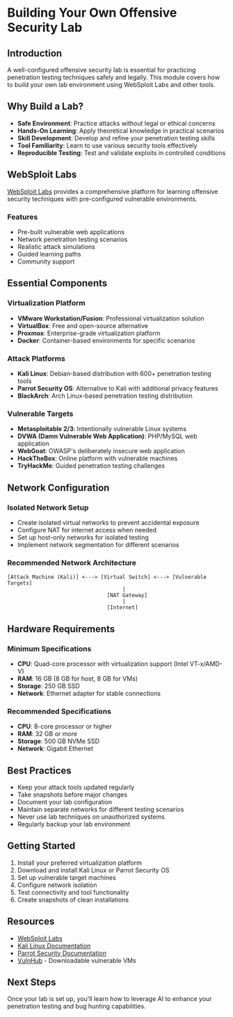 # Building Your Own Offensive Security Lab

## Introduction

A well-configured offensive security lab is essential for practicing penetration testing techniques safely and legally. This module covers how to build your own lab environment using WebSploit Labs and other tools.

## Why Build a Lab?

- **Safe Environment**: Practice attacks without legal or ethical concerns
- **Hands-On Learning**: Apply theoretical knowledge in practical scenarios
- **Skill Development**: Develop and refine your penetration testing skills
- **Tool Familiarity**: Learn to use various security tools effectively
- **Reproducible Testing**: Test and validate exploits in controlled conditions

## WebSploit Labs

[WebSploit Labs](https://websploit.org) provides a comprehensive platform for learning offensive security techniques with pre-configured vulnerable environments.

### Features

- Pre-built vulnerable web applications
- Network penetration testing scenarios
- Realistic attack simulations
- Guided learning paths
- Community support

## Essential Components

### Virtualization Platform

- **VMware Workstation/Fusion**: Professional virtualization solution
- **VirtualBox**: Free and open-source alternative
- **Proxmox**: Enterprise-grade virtualization platform
- **Docker**: Container-based environments for specific scenarios

### Attack Platforms

- **Kali Linux**: Debian-based distribution with 600+ penetration testing tools
- **Parrot Security OS**: Alternative to Kali with additional privacy features
- **BlackArch**: Arch Linux-based penetration testing distribution

### Vulnerable Targets

- **Metasploitable 2/3**: Intentionally vulnerable Linux systems
- **DVWA (Damn Vulnerable Web Application)**: PHP/MySQL web application
- **WebGoat**: OWASP's deliberately insecure web application
- **HackTheBox**: Online platform with vulnerable machines
- **TryHackMe**: Guided penetration testing challenges

## Network Configuration

### Isolated Network Setup

- Create isolated virtual networks to prevent accidental exposure
- Configure NAT for internet access when needed
- Set up host-only networks for isolated testing
- Implement network segmentation for different scenarios

### Recommended Network Architecture

```
[Attack Machine (Kali)] <---> [Virtual Switch] <---> [Vulnerable Targets]
                                     |
                                [NAT Gateway]
                                     |
                                [Internet]
```

## Hardware Requirements

### Minimum Specifications

- **CPU**: Quad-core processor with virtualization support (Intel VT-x/AMD-V)
- **RAM**: 16 GB (8 GB for host, 8 GB for VMs)
- **Storage**: 250 GB SSD
- **Network**: Ethernet adapter for stable connections

### Recommended Specifications

- **CPU**: 8-core processor or higher
- **RAM**: 32 GB or more
- **Storage**: 500 GB NVMe SSD
- **Network**: Gigabit Ethernet

## Best Practices

- Keep your attack tools updated regularly
- Take snapshots before major changes
- Document your lab configuration
- Maintain separate networks for different testing scenarios
- Never use lab techniques on unauthorized systems
- Regularly backup your lab environment

## Getting Started

1. Install your preferred virtualization platform
2. Download and install Kali Linux or Parrot Security OS
3. Set up vulnerable target machines
4. Configure network isolation
5. Test connectivity and tool functionality
6. Create snapshots of clean installations

## Resources

- [WebSploit Labs](https://websploit.org)
- [Kali Linux Documentation](https://www.kali.org/docs/)
- [Parrot Security Documentation](https://www.parrotsec.org/docs/)
- [VulnHub](https://www.vulnhub.com/) - Downloadable vulnerable VMs

## Next Steps

Once your lab is set up, you'll learn how to leverage AI to enhance your penetration testing and bug hunting capabilities.

